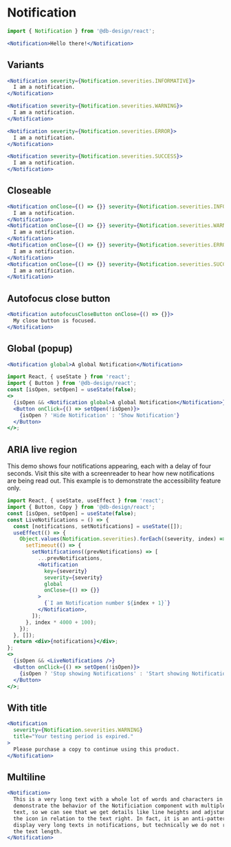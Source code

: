 # Notification

```js
import { Notification } from '@db-design/react';
```

```jsx
<Notification>Hello there!</Notification>
```

## Variants

```jsx
<Notification severity={Notification.severities.INFORMATIVE}>
  I am a notification.
</Notification>
```

```jsx
<Notification severity={Notification.severities.WARNING}>
  I am a notification.
</Notification>
```

```jsx
<Notification severity={Notification.severities.ERROR}>
  I am a notification.
</Notification>
```

```jsx
<Notification severity={Notification.severities.SUCCESS}>
  I am a notification.
</Notification>
```

## Closeable

```jsx
<Notification onClose={() => {}} severity={Notification.severities.INFORMATIVE}>
  I am a notification.
</Notification>
<Notification onClose={() => {}} severity={Notification.severities.WARNING}>
  I am a notification.
</Notification>
<Notification onClose={() => {}} severity={Notification.severities.ERROR}>
  I am a notification.
</Notification>
<Notification onClose={() => {}} severity={Notification.severities.SUCCESS}>
  I am a notification.
</Notification>
```

## Autofocus close button

```jsx
<Notification autofocusCloseButton onClose={() => {}}>
  My close button is focused.
</Notification>
```

## Global (popup)

```jsx static
<Notification global>A global Notification</Notification>
```

```jsx noeditor
import React, { useState } from 'react';
import { Button } from '@db-design/react';
const [isOpen, setOpen] = useState(false);
<>
  {isOpen && <Notification global>A global Notification</Notification>}
  <Button onClick={() => setOpen(!isOpen)}>
    {isOpen ? 'Hide Notification' : 'Show Notification'}
  </Button>
</>;
```

## ARIA live region

This demo shows four notifications appearing, each with a delay of four
seconds. Visit this site with a screenreader to hear how new notifications are
being read out. This example is to demonstrate the accessibility feature only.

```jsx noeditor
import React, { useState, useEffect } from 'react';
import { Button, Copy } from '@db-design/react';
const [isOpen, setOpen] = useState(false);
const LiveNotifications = () => {
  const [notifications, setNotifications] = useState([]);
  useEffect(() => {
    Object.values(Notification.severities).forEach((severity, index) => {
      setTimeout(() => {
        setNotifications((prevNotifications) => [
          ...prevNotifications,
          <Notification
            key={severity}
            severity={severity}
            global
            onClose={() => {}}
          >
            {`I am Notification number ${index + 1}`}
          </Notification>,
        ]);
      }, index * 4000 + 100);
    });
  }, []);
  return <div>{notifications}</div>;
};
<>
  {isOpen && <LiveNotifications />}
  <Button onClick={() => setOpen(!isOpen)}>
    {isOpen ? 'Stop showing Notifications' : 'Start showing Notifications'}
  </Button>
</>;
```

## With title

```jsx
<Notification
  severity={Notification.severities.WARNING}
  title="Your testing period is expired."
>
  Please purchase a copy to continue using this product.
</Notification>
```

## Multiline

```jsx
<Notification>
  This is a very long text with a whole lot of words and characters in order to
  demonstrate the behavior of the Notificiation component with multiple lines of
  text, so we can see that we get details like line heights and adjstument of
  the icon in relation to the text right. In fact, it is an anti-pattern to
  display very long texts in notifications, but technically we do not restrict
  the text length.
</Notification>
```
